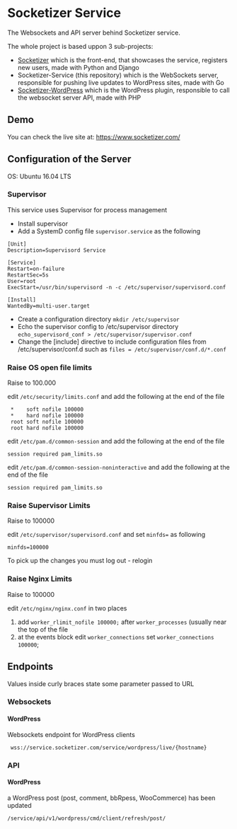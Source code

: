 # Socketizer Service

The Websockets and API server behind Socketizer service.

The whole project is based uppon 3 sub-projects:

 * [Socketizer](https://github.com/stef-k/socketizer) which is the front-end, that showcases the service, registers new users, made with Python and Django
 * Socketizer-Service (this repository) which is the WebSockets server, responsible for pushing live updates to WordPress sites, made with Go
 * [Socketizer-WordPress](https://github.com/stef-k/socketizer-wordpress) which is the WordPress plugin, responsible to call the websocket server API, made with PHP

## Demo

You can check the live site at: https://www.socketizer.com/

## Configuration of the Server

OS: Ubuntu 16.04 LTS

### Supervisor

This service uses Supervisor for process management

 * Install supervisor
 * Add a SystemD config file `supervisor.service` as the following
 
```
[Unit]
Description=Supervisord Service

[Service]
Restart=on-failure
RestartSec=5s
User=root
ExecStart=/usr/bin/supervisord -n -c /etc/supervisor/supervisord.conf

[Install]
WantedBy=multi-user.target

```
 
 * Create a configuration directory `mkdir /etc/supervisor`
 * Echo the supervisor config to /etc/supervisor directory `echo_supervisord_conf > /etc/supervisor/supervisor.conf`
 * Change the [include] directive to include configuration files from /etc/supervisor/conf.d such as `files = /etc/supervisor/conf.d/*.conf `

### Raise OS open file limits

Raise to 100.000 

edit `/etc/security/limits.conf` and add the following at the end of the file
 
```
 *    soft nofile 100000
 *    hard nofile 100000
 root soft nofile 100000
 root hard nofile 100000
 ```

edit `/etc/pam.d/common-session` and add the following at the end of the file

`session required pam_limits.so`

edit `/etc/pam.d/common-session-noninteractive` and add the following at the end of the file

`session required pam_limits.so`

### Raise Supervisor Limits

Raise to 100000

edit `/etc/supervisor/supervisord.conf` and set `minfds=` as following

`minfds=100000`

To pick up the changes you must log out - relogin

### Raise Nginx Limits

Raise to 100000

edit `/etc/nginx/nginx.conf` in two places

1.  add `worker_rlimit_nofile 100000;` after `worker_processes` (usually near the top of the file
2.  at the events block edit `worker_connections` set `worker_connections 100000`;


## Endpoints

Values inside curly braces state some parameter passed to URL

### Websockets

#### WordPress

 Websockets endpoint for WordPress clients

```
 wss://service.socketizer.com/service/wordpress/live/{hostname}
```


### API

#### WordPress
 
  a WordPress post (post, comment, bbRpess, WooCommerce) has been updated
 
 ```
 /service/api/v1/wordpress/cmd/client/refresh/post/
 ``` 
